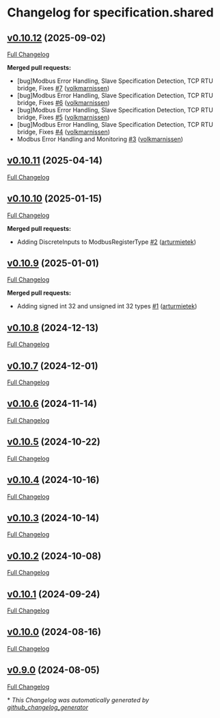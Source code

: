 # Changelog for specification.shared

## [v0.10.12](https://github.com/modbus2mqtt/specification.shared/tree/v0.10.12) (2025-09-02)

[Full Changelog](https://github.com/modbus2mqtt/specification.shared/compare/v0.10.11...v0.10.12)

**Merged pull requests:**

- \[bug\]Modbus Error Handling, Slave Specification Detection, TCP RTU bridge, Fixes [\#7](https://github.com/modbus2mqtt/specification.shared/pull/7) ([volkmarnissen](https://github.com/volkmarnissen))
- \[bug\]Modbus Error Handling, Slave Specification Detection, TCP RTU bridge, Fixes [\#6](https://github.com/modbus2mqtt/specification.shared/pull/6) ([volkmarnissen](https://github.com/volkmarnissen))
- \[bug\]Modbus Error Handling, Slave Specification Detection, TCP RTU bridge, Fixes [\#5](https://github.com/modbus2mqtt/specification.shared/pull/5) ([volkmarnissen](https://github.com/volkmarnissen))
- \[bug\]Modbus Error Handling, Slave Specification Detection, TCP RTU bridge, Fixes [\#4](https://github.com/modbus2mqtt/specification.shared/pull/4) ([volkmarnissen](https://github.com/volkmarnissen))
- Modbus Error Handling and Monitoring [\#3](https://github.com/modbus2mqtt/specification.shared/pull/3) ([volkmarnissen](https://github.com/volkmarnissen))

## [v0.10.11](https://github.com/modbus2mqtt/specification.shared/tree/v0.10.11) (2025-04-14)

[Full Changelog](https://github.com/modbus2mqtt/specification.shared/compare/v0.10.10...v0.10.11)

## [v0.10.10](https://github.com/modbus2mqtt/specification.shared/tree/v0.10.10) (2025-01-15)

[Full Changelog](https://github.com/modbus2mqtt/specification.shared/compare/v0.10.9...v0.10.10)

**Merged pull requests:**

- Adding DiscreteInputs to ModbusRegisterType [\#2](https://github.com/modbus2mqtt/specification.shared/pull/2) ([arturmietek](https://github.com/arturmietek))

## [v0.10.9](https://github.com/modbus2mqtt/specification.shared/tree/v0.10.9) (2025-01-01)

[Full Changelog](https://github.com/modbus2mqtt/specification.shared/compare/v0.10.8...v0.10.9)

**Merged pull requests:**

- Adding signed int 32 and unsigned int 32 types [\#1](https://github.com/modbus2mqtt/specification.shared/pull/1) ([arturmietek](https://github.com/arturmietek))

## [v0.10.8](https://github.com/modbus2mqtt/specification.shared/tree/v0.10.8) (2024-12-13)

[Full Changelog](https://github.com/modbus2mqtt/specification.shared/compare/v0.10.7...v0.10.8)

## [v0.10.7](https://github.com/modbus2mqtt/specification.shared/tree/v0.10.7) (2024-12-01)

[Full Changelog](https://github.com/modbus2mqtt/specification.shared/compare/v0.10.6...v0.10.7)

## [v0.10.6](https://github.com/modbus2mqtt/specification.shared/tree/v0.10.6) (2024-11-14)

[Full Changelog](https://github.com/modbus2mqtt/specification.shared/compare/v0.10.5...v0.10.6)

## [v0.10.5](https://github.com/modbus2mqtt/specification.shared/tree/v0.10.5) (2024-10-22)

[Full Changelog](https://github.com/modbus2mqtt/specification.shared/compare/v0.10.4...v0.10.5)

## [v0.10.4](https://github.com/modbus2mqtt/specification.shared/tree/v0.10.4) (2024-10-16)

[Full Changelog](https://github.com/modbus2mqtt/specification.shared/compare/v0.10.3...v0.10.4)

## [v0.10.3](https://github.com/modbus2mqtt/specification.shared/tree/v0.10.3) (2024-10-14)

[Full Changelog](https://github.com/modbus2mqtt/specification.shared/compare/v0.10.2...v0.10.3)

## [v0.10.2](https://github.com/modbus2mqtt/specification.shared/tree/v0.10.2) (2024-10-08)

[Full Changelog](https://github.com/modbus2mqtt/specification.shared/compare/v0.10.1...v0.10.2)

## [v0.10.1](https://github.com/modbus2mqtt/specification.shared/tree/v0.10.1) (2024-09-24)

[Full Changelog](https://github.com/modbus2mqtt/specification.shared/compare/v0.10.0...v0.10.1)

## [v0.10.0](https://github.com/modbus2mqtt/specification.shared/tree/v0.10.0) (2024-08-16)

[Full Changelog](https://github.com/modbus2mqtt/specification.shared/compare/v0.9.0...v0.10.0)

## [v0.9.0](https://github.com/modbus2mqtt/specification.shared/tree/v0.9.0) (2024-08-05)

[Full Changelog](https://github.com/modbus2mqtt/specification.shared/compare/fff40d504257de7e83c407e8cfb0afa65c1ebb53...v0.9.0)



\* *This Changelog was automatically generated by [github_changelog_generator](https://github.com/github-changelog-generator/github-changelog-generator)*
